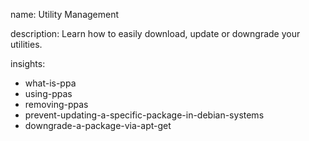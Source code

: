 name: Utility Management

description: Learn how to easily download, update or downgrade your utilities.

insights:

- what-is-ppa
- using-ppas
- removing-ppas
- prevent-updating-a-specific-package-in-debian-systems
- downgrade-a-package-via-apt-get
